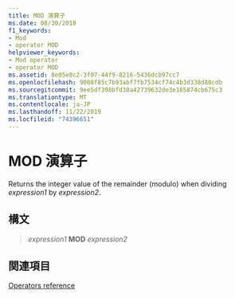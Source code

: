 ```yaml
---
title: MOD 演算子
ms.date: 08/30/2018
f1_keywords:
- Mod
- operator MOD
helpviewer_keywords:
- Mod operator
- operator MOD
ms.assetid: 8e05e8c2-3f07-44f9-8216-5436dcb97cc7
ms.openlocfilehash: 9008f85c7b93abf7fb7534cf74c4b3d338d80cdb
ms.sourcegitcommit: 9ee5df398bfd30a42739632de3e165874cb675c3
ms.translationtype: MT
ms.contentlocale: ja-JP
ms.lasthandoff: 11/22/2019
ms.locfileid: "74396651"
---
```

# <a name="operator-mod"></a>MOD 演算子

Returns the integer value of the remainder (modulo) when dividing *expression1* by *expression2*.

## <a name="syntax"></a>構文

> *expression1* **MOD** *expression2*

## <a name="see-also"></a>関連項目

[Operators reference](operators-reference.md)
